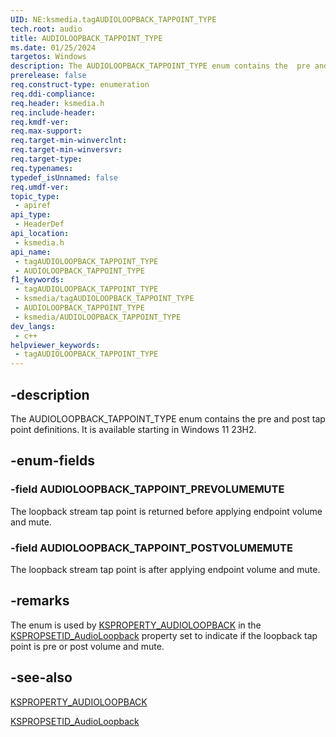 ```yaml
---
UID: NE:ksmedia.tagAUDIOLOOPBACK_TAPPOINT_TYPE
tech.root: audio
title: AUDIOLOOPBACK_TAPPOINT_TYPE
ms.date: 01/25/2024
targetos: Windows
description: The AUDIOLOOPBACK_TAPPOINT_TYPE enum contains the  pre and post tap point definitions.
prerelease: false
req.construct-type: enumeration
req.ddi-compliance: 
req.header: ksmedia.h
req.include-header: 
req.kmdf-ver: 
req.max-support: 
req.target-min-winverclnt: 
req.target-min-winversvr: 
req.target-type: 
req.typenames: 
typedef_isUnnamed: false
req.umdf-ver: 
topic_type:
 - apiref
api_type:
 - HeaderDef
api_location:
 - ksmedia.h
api_name:
 - tagAUDIOLOOPBACK_TAPPOINT_TYPE
 - AUDIOLOOPBACK_TAPPOINT_TYPE
f1_keywords:
 - tagAUDIOLOOPBACK_TAPPOINT_TYPE
 - ksmedia/tagAUDIOLOOPBACK_TAPPOINT_TYPE
 - AUDIOLOOPBACK_TAPPOINT_TYPE
 - ksmedia/AUDIOLOOPBACK_TAPPOINT_TYPE
dev_langs:
 - c++
helpviewer_keywords:
 - tagAUDIOLOOPBACK_TAPPOINT_TYPE
---
```


## -description

The AUDIOLOOPBACK_TAPPOINT_TYPE enum contains the  pre and post tap point definitions. It is available starting in Windows 11 23H2.

## -enum-fields

### -field AUDIOLOOPBACK_TAPPOINT_PREVOLUMEMUTE

The loopback stream tap point is returned before applying endpoint volume and mute.

### -field AUDIOLOOPBACK_TAPPOINT_POSTVOLUMEMUTE

The loopback stream tap point is after applying endpoint volume and mute.

## -remarks

The enum is used by [KSPROPERTY_AUDIOLOOPBACK](/windows-hardware/drivers/audio/ksproperty-audioloopback) in the [KSPROPSETID_AudioLoopback](/windows-hardware/drivers/audio/kspropsetid-audioloopback) property set to indicate if the loopback tap point is pre or post volume and mute.

## -see-also

[KSPROPERTY_AUDIOLOOPBACK](/windows-hardware/drivers/audio/ksproperty-audioloopback)

[KSPROPSETID_AudioLoopback](/windows-hardware/drivers/audio/kspropsetid-audioloopback)
